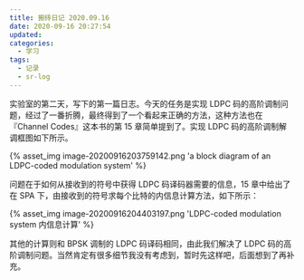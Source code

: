 ```yaml
---
title: 搬砖日记 2020.09.16
date: 2020-09-16 20:27:54
updated:
categories:
  - 学习
tags:
  - 记录
  - sr-log
---
```


实验室的第二天，写下的第一篇日志。今天的任务是实现 LDPC 码的高阶调制问题，经过了一番折腾，最终得到了一个看起来正确的方法，这种方法也在『Channel Codes』这本书的第 15 章简单提到了。实现 LDPC 码的高阶调制解调框图如下所示。

<!-- more -->

{% asset_img image-20200916203759142.png 'a block diagram of an LDPC-coded modulation system' %}

问题在于如何从接收到的符号中获得 LDPC 码译码器需要的信息，15 章中给出了在 SPA 下，由接收到的符号求每个比特的内信息计算方法，如下所示：

{% asset_img image-20200916204403197.png 'LDPC-coded modulation system 内信息计算' %}

其他的计算则和 BPSK 调制的 LDPC 码译码相同，由此我们解决了 LDPC 码的高阶调制问题。当然肯定有很多细节我没有考虑到，暂时先这样吧，后面想到了再补充。